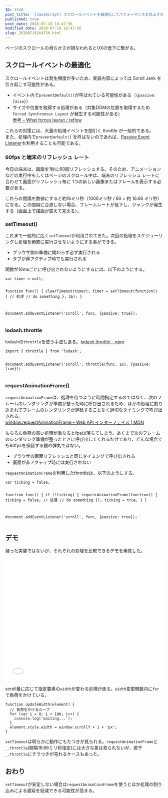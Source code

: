 ```yaml
---
ID: 3740
post_title: '[JavaScript] スクロールイベントを最適化してパフォーマンスを向上させる方法'
published: true
post_date: 2018-07-18 16:47:56
modified_date: 2018-07-18 16:47:56
slug: 20180718164756.html
---
```

<p>ページのスクロールの滑らかさが損なわれるとUXの低下に繋がる。</p>
<h2>スクロールイベントの最適化</h2>
<p>スクロールイベントは発生頻度が多いため、実装内容によっては Scroll Jank を引き起こす可能性がある。</p>
<ul>
<li>イベント内で<code>preventDefault()</code>が呼ばれている可能性がある（<code>{passive: false}</code>）</li>
<li>サイズや位置を取得する処理がある（対象DOMの位置を取得するため <code>Forced Synchronous Layout</code> が発生する可能性がある）<br />
<a href="https://gist.github.com/paulirish/5d52fb081b3570c81e3a">参考 &#8211; What forces layout / reflow</a></li>
</ul>
<p>これらの対策には、大量の処理イベントを間引く throttle が一般的である。<br />
また、処理内で<code>preventDefault()</code> を呼ばないのであれば、<a href="https://b.0218.jp/20180714221323.html">Passive Event Listener</a>を利用することも可能である。</p>
<h3>60fps と端末のリフレッシュ レート</h3>
<p>今日の端末は、画面を1秒に60回リフレッシュする。そのため、アニメーションなどの実行中もしくはページのスクロール中は、端末のリフレッシュ レートに合わせて画面がリフレッシュ毎に 1つの新しい画像またはフレームを表示する必要がある。</p>
<p>これらの間隔を数値にすると約16ミリ秒（1000ミリ秒 / 60 = 約 16.66 ミリ秒）になる。この間隔に合致しない場合、フレームレートが低下し、ジャンクが発生する（画面上で描画が震えて見える）。</p>
<h3>setTimeout()</h3>
<p>これまで一般的に広く<code>setTimeout</code>が利用されてきた。次回の処理をスケジューリングし処理を頻繁に実行させないようにする事ができる。</p>
<ul>
<li>ブラウザ側の準備に関わらず必ず実行される</li>
<li>タブが非アクティブ時でも実行される</li>
</ul>
<p>関数が16msごとに呼び出されないようにするには、以下のようにする。</p>
<pre><code class="language-js">var timer = null;

function func() {
    clearTimeout(timer);
    timer = setTimeout(function() {
      // 処理
    // do something
    }, 16);
}

document.addEventListener('scroll', func, {passive: true});
</code></pre>
<h3>lodash.throttle</h3>
<p>lodashの<code>throttle</code>を使う手法もある。<a href="https://www.npmjs.com/package/lodash.throttle">lodash.throttle  &#8211;  npm</a></p>
<pre><code class="language-js">import { throttle } from 'lodash';

document.addEventListener('scroll', throttle(func, 16), {passive: true});
</code></pre>
<h3>requestAnimationFrame()</h3>
<p><code>requestAnimationFrame</code>は、処理を待つように時間指定するのではなく、次のフレームのレンダリングが準備が整った時に呼び出されるため、ほかの処理に割り込まれてフレームのレンダリングが遅延することなく適切なタイミングで呼び出される。<br />
<a href="https://developer.mozilla.org/ja/docs/Web/API/Window/requestAnimationFrame">window.requestAnimationFrame &#8211; Web API インターフェイス | MDN</a></p>
<p>もちろん負荷の高い処理が重なるとfpsは落ちてしまう。あくまで次のフレームのレンダリング準備が整ったときに呼び出してくれるだけであり、どんな場合でも60fpsを保証する銀の弾丸ではない。</p>
<ul>
<li>ブラウザの画面リフレッシュと同じタイミングで呼び出される</li>
<li>画面が非アクティブ時には実行されない</li>
</ul>
<p><code>requestAnimationFrame</code>を利用したthrottleは、以下のようにする。</p>
<pre><code class="language-js">var ticking = false;

function func() {
  if (!ticking) {
    requestAnimationFrame(function() {
      ticking = false;
      // 処理
      // do something
    });
    ticking = true;
  }
}

document.addEventListener('scroll', func, {passive: true});
</code></pre>
<h2>デモ</h2>
<p>凝った実装ではないが、それぞれの処理を比較できるデモを用意した。</p>
<p><iframe height='394' scrolling='no' title='requestAnimationFrame vs throttle vs setTimeout' src='//codepen.io/hiro0218/embed/LBZVQv/?height=394&#038;theme-id=light&#038;default-tab=result&#038;embed-version=2' frameborder='no' allowtransparency='true' allowfullscreen='true' style='width: 100%;'>See the Pen <a href='https://codepen.io/hiro0218/pen/LBZVQv/'>requestAnimationFrame vs throttle vs setTimeout</a> by hiro (<a href='https://codepen.io/hiro0218'>@hiro0218</a>) on <a href='https://codepen.io'>CodePen</a>.<br />
</iframe></p>
<p>scroll量に応じて指定要素の<code>width</code>が変わる処理が走る。<code>width</code>変更関数内に<code>for</code>で負荷をかけている。</p>
<pre><code class="language-js">function updateWidth(element) {
  // 負荷をかけるループ
  for (var i = 0; i &lt; 100; i++) {
    console.log('waiting...');
  }
  element.style.width = window.scrollY + 1 + 'px';
}
</code></pre>
<p><code>setTimeout</code>は明らかに動作にもたつきが見られる。<code>requestAnimationFrame</code>と<code>_.throttle</code>(間隔16.66ミリ秒指定)には大きな差は見られないが、若干<code>_.throttle</code>にチラつきが見れるケースもあった。</p>
<h2>おわり</h2>
<p><code>setTimeout</code>が安定しない場合は<code>requestAnimationFrame</code>を使うとほか処理の割り込みによる遅延を低減できる可能性が高まる。</p>